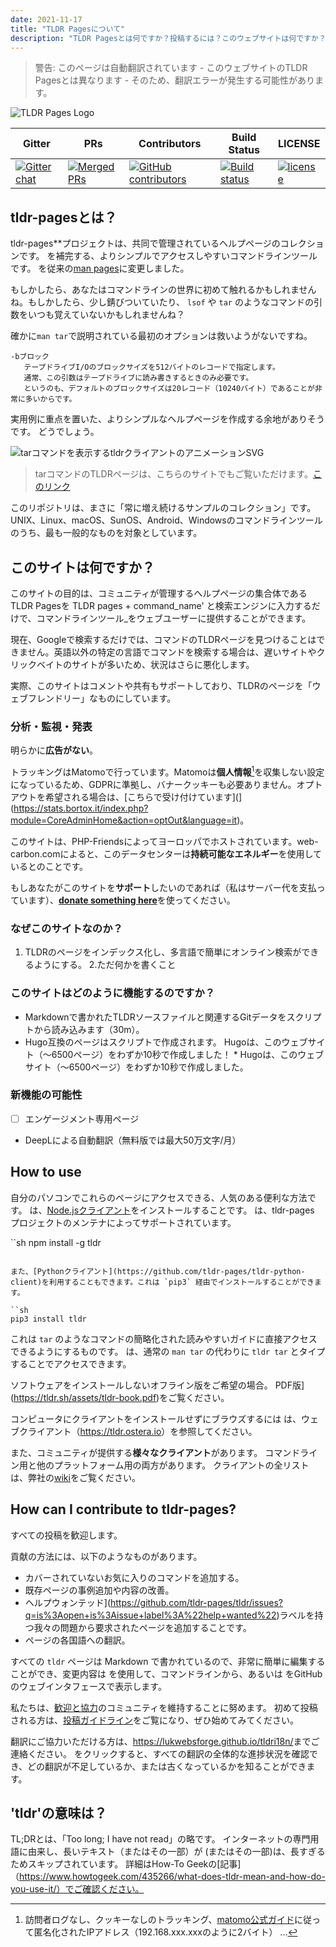 ```yaml
---
date: 2021-11-17
title: "TLDR Pagesについて"
description: "TLDR Pagesとは何ですか？投稿するには？このウェブサイトは何ですか？"
---
```


> 警告: このページは自動翻訳されています - このウェブサイトのTLDR Pagesとは異なります - そのため、翻訳エラーが発生する可能性があります。

![TLDR Pages Logo](/tldr-logo.png)

|Gitter|PRs|Contributors|Build Status|LICENSE|
|---|---|---|---|---|
[![Gitter chat][gitter-image]][gitter-url]|[![Merged PRs][prs-merged-image]][prs-merged-url]|[![GitHub contributors][contributors-image]][contributors-url]|[![Build status][github-actions-image]][github-actions-url]|[![license][license-image]][license-url]

[github-actions-url]: https://github.com/tldr-pages/tldr/actions
[github-actions-image]: https://img.shields.io/github/workflow/status/tldr-pages/tldr/CI.svg
[gitter-url]: https://gitter.im/tldr-pages/tldr
[gitter-image]: https://img.shields.io/badge/chat-on_gitter-deeppink
[prs-merged-url]: https://github.com/tldr-pages/tldr/pulls?q=is:pr+is:merged
[prs-merged-image]: https://img.shields.io/github/issues-pr-closed-raw/tldr-pages/tldr.svg?label=merged+PRs&color=green
[contributors-url]: https://github.com/tldr-pages/tldr/graphs/contributors
[contributors-image]: https://img.shields.io/github/contributors-anon/tldr-pages/tldr.svg
[license-url]: https://github.com/tldr-pages/tldr/blob/main/LICENSE.md
[license-image]: https://img.shields.io/badge/license-CC_BY_4.0-blue.svg
</div>

## tldr-pagesとは？

tldr-pages**プロジェクトは、共同で管理されているヘルプページのコレクションです。
を補完する、よりシンプルでアクセスしやすいコマンドラインツールです。
を従来の[man pages](https://en.wikipedia.org/wiki/Man_page)に変更しました。

もしかしたら、あなたはコマンドラインの世界に初めて触れるかもしれませんね。もしかしたら、少し錆びついていたり、 `lsof` や `tar` のようなコマンドの引数をいつも覚えていないかもしれませんね？

確かに`man tar`で説明されている最初のオプションは救いようがないですね。

```
-bブロック
   テープドライブI/Oのブロックサイズを512バイトのレコードで指定します。
   通常、この引数はテープドライブに読み書きするときのみ必要です。
   というのも、デフォルトのブロックサイズは20レコード（10240バイト）であることが非常に多いからです。
```

実用例に重点を置いた、よりシンプルなヘルプページを作成する余地がありそうです。
どうでしょう。

![tarコマンドを表示するtldrクライアントのアニメーションSVG](/tldr-tar.svg)

> tarコマンドのTLDRページは、こちらのサイトでもご覧いただけます。[このリンク](https://tldr.bortox.it/content/common/tar)

このリポジトリは、まさに「常に増え続けるサンプルのコレクション」です。
UNIX、Linux、macOS、SunOS、Android、Windowsのコマンドラインツールのうち、最も一般的なものを対象としています。

## このサイトは何ですか？

このサイトの目的は、コミュニティが管理するヘルプページの集合体であるTLDR Pagesを
TLDR pages + command_name' と検索エンジンに入力するだけで、コマンドラインツール_をウェブユーザーに提供することができます。

現在、Googleで検索するだけでは、コマンドのTLDRページを見つけることはできません。英語以外の特定の言語でコマンドを検索する場合は、遅いサイトやクリックベイトのサイトが多いため、状況はさらに悪化します。

実際、このサイトはコメントや共有もサポートしており、TLDRのページを「ウェブフレンドリー」なものにしています。

### 分析・監視・発表

明らかに**広告がない**。

トラッキングはMatomoで行っています。Matomoは**個人情報**[^1]を収集しない設定になっているため、GDPRに準拠し、バナークッキーも必要ありません。オプトアウトを希望される場合は、[こちらで受け付けています](](https://stats.bortox.it/index.php?module=CoreAdminHome&action=optOut&language=it)。

このサイトは、PHP-Friendsによってヨーロッパでホストされています。web-carbon.comによると、このデータセンターは**持続可能なエネルギー**を使用しているとのことです。

もしあなたがこのサイトを**サポート**したいのであれば（私はサーバー代を支払っています）、[**donate something here**](https://bortox.it/contribuisci-cs-en)を使ってください。

### なぜこのサイトなのか？

1. TLDRのページをインデックス化し、多言語で簡単にオンライン検索ができるようにする。
2.ただ何かを書くこと

### このサイトはどのように機能するのですか？

* Markdownで書かれたTLDRソースファイルと関連するGitデータをスクリプトから読み込みます（30m）。
* Hugo互換のページはスクリプトで作成されます。
Hugoは、このウェブサイト（〜6500ページ）をわずか10秒で作成しました！ * Hugoは、このウェブサイト（〜6500ページ）をわずか10秒で作成しました。

### 新機能の可能性

- [ ] エンゲージメント専用ページ
- DeepLによる自動翻訳（無料版では最大50万文字/月）


## How to use

自分のパソコンでこれらのページにアクセスできる、人気のある便利な方法です。
は、[Node.jsクライアント](https://github.com/tldr-pages/tldr-node-client)をインストールすることです。
は、tldr-pages プロジェクトのメンテナによってサポートされています。

``sh
npm install -g tldr
```

また、[Pythonクライアント](https://github.com/tldr-pages/tldr-python-client)を利用することもできます。これは `pip3` 経由でインストールすることができます。

``sh
pip3 install tldr
```

これは `tar` のようなコマンドの簡略化された読みやすいガイドに直接アクセスできるようにするものです。
は、通常の `man tar` の代わりに `tldr tar` とタイプすることでアクセスできます。

ソフトウェアをインストールしないオフライン版をご希望の場合。
PDF版](https://tldr.sh/assets/tldr-book.pdf)をご覧ください。

コンピュータにクライアントをインストールせずにブラウズするには
は、ウェブクライアント（<https://tldr.ostera.io>）を参照してください。

また、コミュニティが提供する**様々なクライアント**があります。
コマンドライン用と他のプラットフォーム用の両方があります。
クライアントの全リストは、弊社の[wiki](https://github.com/tldr-pages/tldr/wiki/tldr-pages-clients)をご覧ください。


## How can I contribute to tldr-pages?

すべての投稿を歓迎します。

貢献の方法には、以下のようなものがあります。

- カバーされていないお気に入りのコマンドを追加する。
- 既存ページの事例追加や内容の改善。
- ヘルプウォンテッド](https://github.com/tldr-pages/tldr/issues?q=is%3Aopen+is%3Aissue+label%3A%22help+wanted%22)ラベルを持つ我々の問題から要求されたページを追加することです。
- ページの各国語への翻訳。

すべての `tldr` ページは Markdown で書かれているので、非常に簡単に編集することができ、変更内容は
を使用して、コマンドラインから、あるいは
をGitHubのウェブインタフェースで表示します。

私たちは、[歓迎と協力](https://github.com/tldr-pages/tldr/blob/main/GOVERNANCE.md)のコミュニティを維持することに努めます。
初めて投稿される方は、[投稿ガイドライン](https://github.com/tldr-pages/tldr/blob/main/CONTRIBUTING.md)をご覧になり、ぜひ始めてみてください。

翻訳にご協力いただける方は、<https://lukwebsforge.github.io/tldri18n/>までご連絡ください。
をクリックすると、すべての翻訳の全体的な進捗状況を確認でき、どの翻訳が不足しているか、または古くなっているかを知ることができます。

## 'tldr'の意味は？

TL;DRとは、「Too long; I have not read」の略です。
インターネットの専門用語に由来し、長いテキスト（またはその一部）が
(またはその一部)は、長すぎるためスキップされています。
詳細はHow-To Geekの[記事]（https://www.howtogeek.com/435266/what-does-tldr-mean-and-how-do-you-use-it/）でご確認ください。

[^1]: 訪問者ログなし、クッキーなしのトラッキング、[matomo公式ガイド](https://matomo.org/faq/new-to-piwik/how-do-i-use-matomo-analytics-without-consent-or-cookie-banner/)に従って匿名化されたIPアドレス（192.168.xxx.xxxのように2バイト） ... 